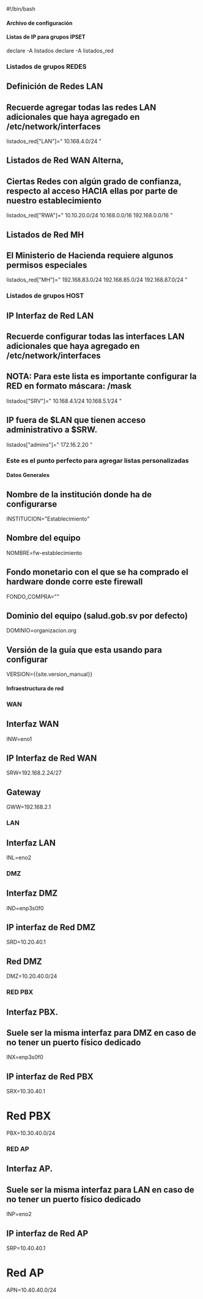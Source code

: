 #!/bin/bash
#### Archivo de configuración #### 

#### Listas de IP para grupos IPSET ##### 
declare -A listados
declare -A listados_red

### Listados de grupos REDES
## Definición de Redes LAN
## Recuerde agregar todas las redes LAN adicionales que haya agregado en /etc/network/interfaces
listados_red["LAN"]="
    10.168.4.0/24
"

## Listados de Red WAN Alterna, 
## Ciertas Redes con algún grado de confianza, respecto al acceso HACIA ellas por parte de nuestro establecimiento
listados_red["RWA"]="
    10.10.20.0/24
    10.168.0.0/16
    192.168.0.0/16
" 

## Listados de Red MH
## El Ministerio de Hacienda requiere algunos permisos especiales
listados_red["MH"]="
    192.168.83.0/24
    192.168.85.0/24
    192.168.87.0/24
"

### Listados de grupos HOST
## IP Interfaz de Red LAN 
## Recuerde configurar todas las interfaces LAN adicionales que haya agregado en /etc/network/interfaces
## NOTA: Para este lista es importante configurar la RED en formato máscara: /mask
listados["SRV"]="
    10.168.4.1/24
    10.168.5.1/24
"

## IP fuera de $LAN que tienen acceso administrativo a $SRW.
listados["admins"]=" 
    172.16.2.20
"

### Este es el punto perfecto para agregar listas personalizadas


#### Datos Generales ####
## Nombre de la institución donde ha de configurarse
INSTITUCION="Establecimiento"
## Nombre del equipo
NOMBRE=fw-establecimiento
## Fondo monetario con el que se ha comprado el hardware donde corre este firewall 
FONDO_COMPRA=""
## Dominio del equipo (salud.gob.sv por defecto)
DOMINIO=organizacion.org
## Versión de la guía que esta usando para configurar
VERSION={{site.version_manual}}

#### Infraestructura de red ##### 
### WAN
## Interfaz WAN 
INW=eno1
## IP Interfaz de Red WAN
SRW=192.168.2.24/27
## Gateway 
GWW=192.168.2.1

### LAN
## Interfaz LAN
INL=eno2

### DMZ
## Interfaz DMZ
IND=enp3s0f0
## IP interfaz de Red DMZ
SRD=10.20.40.1
## Red DMZ
DMZ=10.20.40.0/24

### RED PBX
## Interfaz PBX.
## Suele ser la misma interfaz para DMZ en caso de no tener un puerto físico dedicado
INX=enp3s0f0
## IP interfaz de Red PBX
SRX=10.30.40.1
# Red PBX
PBX=10.30.40.0/24

### RED AP
## Interfaz AP.
## Suele ser la misma interfaz para LAN en caso de no tener un puerto físico dedicado
INP=eno2
## IP interfaz de Red AP
SRP=10.40.40.1
# Red AP
APN=10.40.40.0/24

